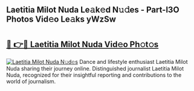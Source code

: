 ## Laetitia Milot Nuda Le𝚊k𝚎d N𝚞𝚍es - Part-l3O Photos Vid𝚎o Le𝚊ks yWzSw

# <h2><a href="http://fbbzfmu.evod.top/?m=Laetitia+Milot+Nuda">🔗 👉🔴 Laetitia Milot Nuda Vid𝚎o Ph𝚘t𝚘s</a></h2>

[![Laetitia Milot Nuda N𝚞d𝚎s](https://i.imgur.com/8V9OHl7.gif)](http://fbbzfmu.evod.top/?m=Laetitia+Milot+Nuda)
Dance and lifestyle enthusiast Laetitia Milot Nuda sharing their journey online. Distinguished journalist Laetitia Milot Nuda, recognized for their insightful reporting and contributions to the world of journalism. 
